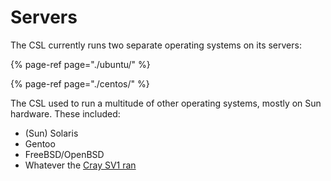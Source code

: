 # Servers

The CSL currently runs two separate operating systems on its servers:

{% page-ref page="./ubuntu/" %}

{% page-ref page="./centos/" %}

The CSL used to run a multitude of other operating systems, mostly on Sun hardware. These included:
* (Sun) Solaris
* Gentoo
* FreeBSD/OpenBSD
* Whatever the [Cray SV1 ran](../../machines/obsolete/cray-sv1-supercomputer.md)
